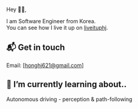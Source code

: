 <!--
**HongHeeJung/HongHeeJung** is a ✨ _special_ ✨ repository because its `README.md` (this file) appears on your GitHub profile. -->

Hey 👋🏻,

I am Software Engineer from Korea.  
You can see how I live it up on [liveituphj][1].

## 📬 Get in touch

Email: [honghj621@gmail.com]

## 🌱 I’m currently learning about..

Autonomous driving - perception & path-following

<!--## 📕 Latest Blog Posts -->


<!-- ## &#x1f4c8; My GitHub Stats -->

[1]: https://liveituphj.tistory.com/
